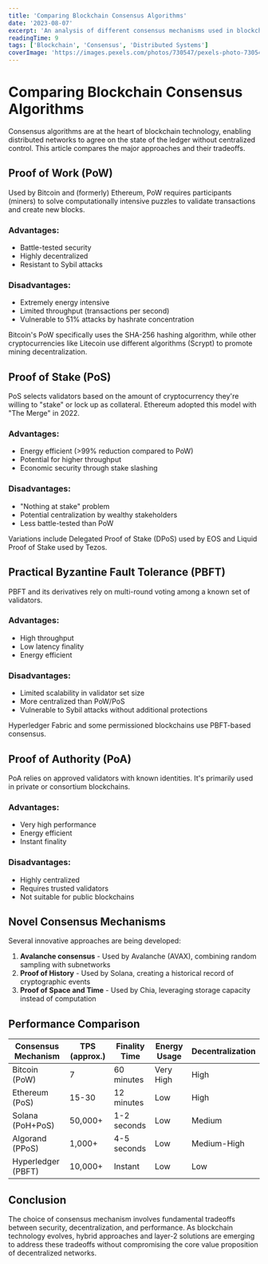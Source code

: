 ```yaml
---
title: 'Comparing Blockchain Consensus Algorithms'
date: '2023-08-07'
excerpt: 'An analysis of different consensus mechanisms used in blockchain networks, from Proof of Work to more energy-efficient alternatives.'
readingTime: 9
tags: ['Blockchain', 'Consensus', 'Distributed Systems']
coverImage: 'https://images.pexels.com/photos/730547/pexels-photo-730547.jpeg?auto=compress&cs=tinysrgb&w=1260&h=750&dpr=2'
---
```


# Comparing Blockchain Consensus Algorithms

Consensus algorithms are at the heart of blockchain technology, enabling distributed networks to agree on the state of the ledger without centralized control. This article compares the major approaches and their tradeoffs.

## Proof of Work (PoW)

Used by Bitcoin and (formerly) Ethereum, PoW requires participants (miners) to solve computationally intensive puzzles to validate transactions and create new blocks.

### Advantages:
- Battle-tested security
- Highly decentralized
- Resistant to Sybil attacks

### Disadvantages:
- Extremely energy intensive
- Limited throughput (transactions per second)
- Vulnerable to 51% attacks by hashrate concentration

Bitcoin's PoW specifically uses the SHA-256 hashing algorithm, while other cryptocurrencies like Litecoin use different algorithms (Scrypt) to promote mining decentralization.

## Proof of Stake (PoS)

PoS selects validators based on the amount of cryptocurrency they're willing to "stake" or lock up as collateral. Ethereum adopted this model with "The Merge" in 2022.

### Advantages:
- Energy efficient (>99% reduction compared to PoW)
- Potential for higher throughput
- Economic security through stake slashing

### Disadvantages:
- "Nothing at stake" problem
- Potential centralization by wealthy stakeholders
- Less battle-tested than PoW

Variations include Delegated Proof of Stake (DPoS) used by EOS and Liquid Proof of Stake used by Tezos.

## Practical Byzantine Fault Tolerance (PBFT)

PBFT and its derivatives rely on multi-round voting among a known set of validators.

### Advantages:
- High throughput
- Low latency finality
- Energy efficient

### Disadvantages:
- Limited scalability in validator set size
- More centralized than PoW/PoS
- Vulnerable to Sybil attacks without additional protections

Hyperledger Fabric and some permissioned blockchains use PBFT-based consensus.

## Proof of Authority (PoA)

PoA relies on approved validators with known identities. It's primarily used in private or consortium blockchains.

### Advantages:
- Very high performance
- Energy efficient
- Instant finality

### Disadvantages:
- Highly centralized
- Requires trusted validators
- Not suitable for public blockchains

## Novel Consensus Mechanisms

Several innovative approaches are being developed:

1. **Avalanche consensus** - Used by Avalanche (AVAX), combining random sampling with subnetworks
2. **Proof of History** - Used by Solana, creating a historical record of cryptographic events
3. **Proof of Space and Time** - Used by Chia, leveraging storage capacity instead of computation

## Performance Comparison

| Consensus Mechanism | TPS (approx.) | Finality Time | Energy Usage | Decentralization |
|---------------------|---------------|---------------|--------------|------------------|
| Bitcoin (PoW)       | 7             | 60 minutes    | Very High    | High             |
| Ethereum (PoS)      | 15-30         | 12 minutes    | Low          | High             |
| Solana (PoH+PoS)    | 50,000+       | 1-2 seconds   | Low          | Medium           |
| Algorand (PPoS)     | 1,000+        | 4-5 seconds   | Low          | Medium-High      |
| Hyperledger (PBFT)  | 10,000+       | Instant       | Low          | Low              |

## Conclusion

The choice of consensus mechanism involves fundamental tradeoffs between security, decentralization, and performance. As blockchain technology evolves, hybrid approaches and layer-2 solutions are emerging to address these tradeoffs without compromising the core value proposition of decentralized networks. 